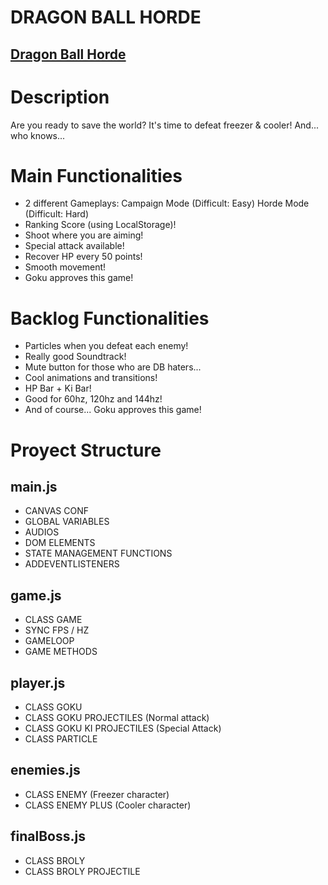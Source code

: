 # DRAGON BALL HORDE

## [Dragon Ball Horde](https://culedev.github.io/Dragon-ball-Horde/)

# Description

Are you ready to save the world? It's time to defeat freezer & cooler! And... who knows...

# Main Functionalities

- 2 different Gameplays:
    Campaign Mode (Difficult: Easy)
    Horde Mode (Difficult: Hard)
- Ranking Score (using LocalStorage)!
- Shoot where you are aiming!
- Special attack available!
- Recover HP every 50 points!
- Smooth movement!
- Goku approves this game!

# Backlog Functionalities

- Particles when you defeat each enemy!
- Really good Soundtrack!
- Mute button for those who are DB haters... 
- Cool animations and transitions!
- HP Bar + Ki Bar!
- Good for 60hz, 120hz and 144hz!
- And of course... Goku approves this game!

# Proyect Structure

## main.js

- CANVAS CONF
- GLOBAL VARIABLES
- AUDIOS
- DOM ELEMENTS
- STATE MANAGEMENT FUNCTIONS
- ADDEVENTLISTENERS

## game.js

- CLASS GAME
- SYNC FPS / HZ
- GAMELOOP
- GAME METHODS

## player.js 

- CLASS GOKU
- CLASS GOKU PROJECTILES (Normal attack)
- CLASS GOKU KI PROJECTILES (Special Attack)
- CLASS PARTICLE 

## enemies.js

- CLASS ENEMY (Freezer character)
- CLASS ENEMY PLUS (Cooler character)

## finalBoss.js

- CLASS BROLY
- CLASS BROLY PROJECTILE

